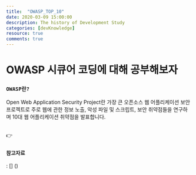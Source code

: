 ```yaml
---
title:  "OWASP_TOP_10"
date: 2020-03-09 15:00:00
description: The history of Development Study
categories: [devKnowledge]
resource: true
comments: true
---
```

# OWASP 시큐어 코딩에 대해 공부해보자
### `OWASP란?`
Open Web Application Security Project란 가장 큰 오픈소스 웹 어플리케이션 보안 프로젝트로 주로 웹에 관한 정보 노출, 악성 파일 및 스크립트, 보안 취약점들을 연구하며 10대 웹 어플리케이션 취약점을 발표합니다. <br>


 <br>
👉

### `참고자료`
 : [] ()  <br>
